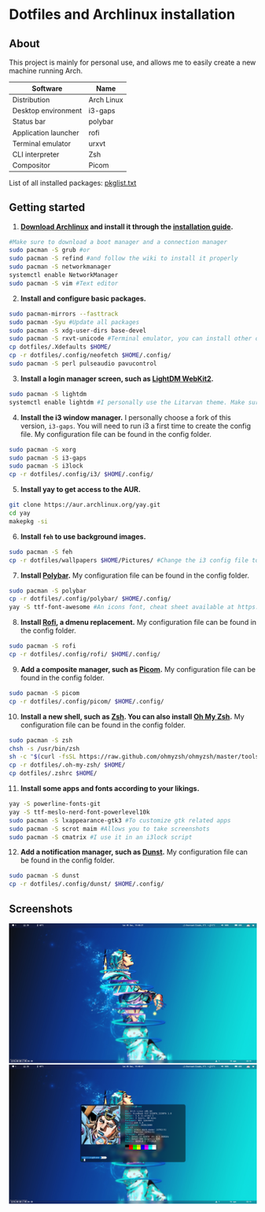 # Dotfiles and Archlinux installation

## About

This project is mainly for personal use, and allows me to easily create a new machine running Arch.

| Software | Name |
|--|--|
| Distribution | Arch Linux |
| Desktop environment | i3-gaps |
| Status bar | polybar |
| Application launcher | rofi |
| Terminal emulator | urxvt |
| CLI interpreter | Zsh |
| Compositor | Picom |

List of all installed packages: [pkglist.txt](https://github.com/ShinysArc/dotfiles/blob/master/pkglist.txt)

## Getting started

1. **[Download Archlinux](https://www.archlinux.org/download/) and install it through the [installation guide](https://wiki.archlinux.org/index.php/installation_guide).**
```bash
#Make sure to download a boot manager and a connection manager
sudo pacman -S grub #or
sudo pacman -S refind #and follow the wiki to install it properly
sudo pacman -S networkmanager
systemctl enable NetworkManager
sudo pacman -S vim #Text editor
```

2. **Install and configure basic packages.**
```bash
sudo pacman-mirrors --fasttrack
sudo pacman -Syu #Update all packages
sudo pacman -S xdg-user-dirs base-devel
sudo pacman -S rxvt-unicode #Terminal emulator, you can install other ones such as kitty or alacritty.
cp dotfiles/.Xdefaults $HOME/
cp -r dotfiles/.config/neofetch $HOME/.config/
sudo pacman -S perl pulseaudio pavucontrol
```

3. **Install a login manager screen, such as [LightDM WebKit2](https://wiki.archlinux.org/index.php/LightDM).**
```bash
sudo pacman -S lightdm
systemctl enable lightdm #I personally use the Litarvan theme. Make sure to edit your Lightdm config files
```

4. **Install the i3 window manager.** I personally choose a fork of this version, `i3-gaps`. You will need to run i3 a first time to create the config file. My configuration file can be found in the config folder.
```bash
sudo pacman -S xorg
sudo pacman -S i3-gaps
sudo pacman -S i3lock
cp -r dotfiles/.config/i3/ $HOME/.config/
```

5. **Install yay to get access to the AUR.**
```bash
git clone https://aur.archlinux.org/yay.git
cd yay
makepkg -si
```

6. **Install `feh` to use background images.**
```bash
sudo pacman -S feh
cp -r dotfiles/wallpapers $HOME/Pictures/ #Change the i3 config file to change your wallpapers
```

7. **Install [Polybar](https://github.com/polybar/polybar/wiki).** My configuration file can be found in the config folder.
```bash
sudo pacman -S polybar
cp -r dotfiles/.config/polybar/ $HOME/.config/
yay -S ttf-font-awesome #An icons font, cheat sheet available at https://fontawesome.com/icons?d=gallery
```

8. **Install [Rofi](https://wiki.archlinux.org/index.php/Rofi), a dmenu replacement.** My configuration file can be found in the config folder.
```bash
sudo pacman -S rofi
cp -r dotfiles/.config/rofi/ $HOME/.config/
```

9. **Add a composite manager, such as [Picom](https://wiki.archlinux.org/index.php/Picom).** My configuration file can be found in the config folder.
```bash
sudo pacman -S picom
cp -r dotfiles/.config/picom/ $HOME/.config/
```

10. **Install a new shell, such as [Zsh](https://wiki.archlinux.org/index.php/Zsh). You can also install [Oh My Zsh](https://ohmyz.sh).** My configuration file can be found in the config folder.
```bash
sudo pacman -S zsh
chsh -s /usr/bin/zsh
sh -c "$(curl -fsSL https://raw.github.com/ohmyzsh/ohmyzsh/master/tools/install.sh)"
cp -r dotfiles/.oh-my-zsh/ $HOME/
cp dotfiles/.zshrc $HOME/
```

11. **Install some apps and fonts according to your likings.**
```bash
yay -S powerline-fonts-git
yay -S ttf-meslo-nerd-font-powerlevel10k
sudo pacman -S lxappearance-gtk3 #To customize gtk related apps
sudo pacman -S scrot maim #Allows you to take screenshots
sudo pacman -S cmatrix #I use it in an i3lock script
```

12. **Add a notification manager, such as [Dunst](https://wiki.archlinux.org/index.php/Dunst).** My configuration file can be found in the config folder.
```bash
sudo pacman -S dunst
cp -r dotfiles/.config/dunst/ $HOME/.config/
```

## Screenshots

![screenshot0](https://github.com/ShinysArc/dotfiles/blob/master/screenshot0.png)
![screenshot1](https://github.com/ShinysArc/dotfiles/blob/master/screenshot1.png)
